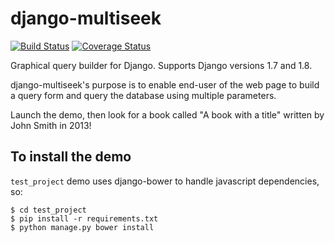 django-multiseek
================

[![Build Status](https://travis-ci.org/mpasternak/django-multiseek.svg?branch=master)](https://travis-ci.org/mpasternak/django-multiseek)
[![Coverage Status](https://img.shields.io/coveralls/mpasternak/django-multiseek.svg)](https://coveralls.io/r/mpasternak/django-multiseek?branch=master)

Graphical query builder for Django. Supports Django versions 1.7 and 1.8. 

django-multiseek's purpose is to enable end-user of the web page to build a query form and query the database using multiple parameters.

Launch the demo, then look for a book called "A book with a title" written by John Smith in 2013!

To install the demo
-------------------

`test_project` demo uses django-bower to handle javascript dependencies, so:

    $ cd test_project
    $ pip install -r requirements.txt
    $ python manage.py bower install
